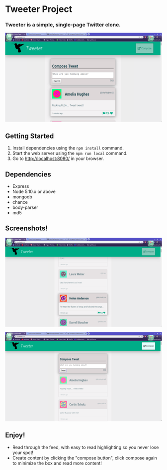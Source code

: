 # Tweeter Project

### Tweeter is a simple, single-page Twitter clone.

!["Welcome to Tweeter!"](https://github.com/KateDay/tweeter/blob/master/docs/Screenshot%20from%202019-05-18%2015-31-28.png?raw=true)

## Getting Started

1. Install dependencies using the `npm install` command.
2. Start the web server using the `npm run local` command.
3. Go to <http://localhost:8080/> in your browser.

## Dependencies

- Express
- Node 5.10.x or above
- mongodb 
- chance
- body-parser
- md5

## Screenshots!

!["Read through the feed"](https://github.com/KateDay/tweeter/blob/master/docs/Screenshot%20from%202019-05-18%2015-28-36.png?raw=true)

!["Add your own Tweets!"](https://github.com/KateDay/tweeter/blob/master/docs/Screenshot%20from%202019-05-18%2015-30-30.png?raw=true)


## Enjoy!

- Read through the feed, with easy to read highlighting so you never lose your spot!
- Create content by clicking the "compose button", click compose again to minimize the box and read more content!

